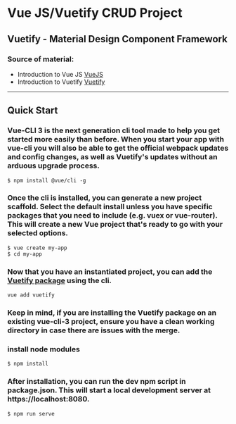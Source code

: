 # Vue JS/Vuetify CRUD Project

## Vuetify - Material Design Component Framework



### Source of material: 

* Introduction to Vue JS [VueJS](https://vuejs.org/v2/guide/)
* Introduction to Vuetify [Vuetify](https://vuetifyjs.com/pt-BR/getting-started/quick-start)

---

## Quick Start

### Vue-CLI 3 is the next generation cli tool made to help you get started more easily than before. When you start your app with vue-cli you will also be able to get the official webpack updates and config changes, as well as Vuetify's updates without an arduous upgrade process.
```
$ npm install @vue/cli -g 	
```

### Once the cli is installed, you can generate a new project scaffold. Select the default install unless you have specific packages that you need to include (e.g. vuex or vue-router). This will create a new Vue project that's ready to go with your selected options.
```
$ vue create my-app
$ cd my-app
```

### Now that you have an instantiated project, you can add the [Vuetify package](https://github.com/vuetifyjs/vue-cli-plugin-vuetify) using the cli.
```
vue add vuetify
```

### Keep in mind, if you are installing the Vuetify package on an existing vue-cli-3 project, ensure you have a clean working directory in case there are issues with the merge.

### install node modules

```
$ npm install
```

### After installation, you can run the dev npm script in package.json. This will start a local development server at https://localhost:8080.

```
$ npm run serve
```
